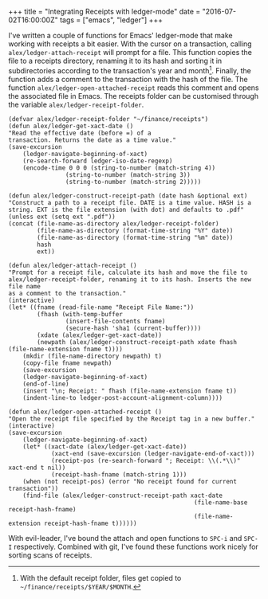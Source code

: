 +++
title = "Integrating Receipts with ledger-mode"
date = "2016-07-02T16:00:00Z"
tags = ["emacs", "ledger"]
+++

I've written a couple of functions for Emacs' ledger-mode that make working with
receipts a bit easier. With the cursor on a transaction, calling
`alex/ledger-attach-receipt` will prompt for a file. This function copies the
file to a receipts directory, renaming it to its hash and sorting it in
subdirectories according to the transaction's year and month[^sorting]. Finally,
the function adds a comment to the transaction with the hash of the file. The
function `alex/ledger-open-attached-receipt` reads this comment and opens the
associated file in Emacs. The receipts folder can be customised through the
variable `alex/ledger-receipt-folder`.

[^sorting]: With the default receipt folder, files get copied to `~/finance/receipts/$YEAR/$MONTH`.

<!--more-->

``` emacs-lisp
(defvar alex/ledger-receipt-folder "~/finance/receipts")
(defun alex/ledger-get-xact-date ()
"Read the effective date (before =) of a
transaction. Returns the date as a time value."
(save-excursion
    (ledger-navigate-beginning-of-xact)
    (re-search-forward ledger-iso-date-regexp)
    (encode-time 0 0 0 (string-to-number (match-string 4))
                (string-to-number (match-string 3))
                (string-to-number (match-string 2)))))

(defun alex/ledger-construct-receipt-path (date hash &optional ext)
"Construct a path to a receipt file. DATE is a time value. HASH is a
string. EXT is the file extension (with dot) and defaults to .pdf"
(unless ext (setq ext ".pdf"))
(concat (file-name-as-directory alex/ledger-receipt-folder)
        (file-name-as-directory (format-time-string "%Y" date))
        (file-name-as-directory (format-time-string "%m" date))
        hash
        ext))

(defun alex/ledger-attach-receipt ()
"Prompt for a receipt file, calculate its hash and move the file to
alex/ledger-receipt-folder, renaming it to its hash. Inserts the new file name
as a comment to the transaction."
(interactive)
(let* ((fname (read-file-name "Receipt File Name:"))
        (fhash (with-temp-buffer
                (insert-file-contents fname)
                (secure-hash 'sha1 (current-buffer))))
        (xdate (alex/ledger-get-xact-date))
        (newpath (alex/ledger-construct-receipt-path xdate fhash (file-name-extension fname t))))
    (mkdir (file-name-directory newpath) t)
    (copy-file fname newpath)
    (save-excursion
    (ledger-navigate-beginning-of-xact)
    (end-of-line)
    (insert "\n; Receipt: " fhash (file-name-extension fname t))
    (indent-line-to ledger-post-account-alignment-column))))

(defun alex/ledger-open-attached-receipt ()
"Open the receipt file specified by the Receipt tag in a new buffer."
(interactive)
(save-excursion
    (ledger-navigate-beginning-of-xact)
    (let* ((xact-date (alex/ledger-get-xact-date))
            (xact-end (save-excursion (ledger-navigate-end-of-xact)))
            (receipt-pos (re-search-forward "; Receipt: \\(.*\\)" xact-end t nil))
            (receipt-hash-fname (match-string 1)))
    (when (not receipt-pos) (error "No receipt found for current transaction"))
    (find-file (alex/ledger-construct-receipt-path xact-date
                                                    (file-name-base receipt-hash-fname)
                                                    (file-name-extension receipt-hash-fname t))))))
```

With evil-leader, I've bound the attach and open functions to `SPC-i` and
`SPC-I` respectively. Combined with git, I've found these functions work nicely
for sorting scans of receipts.
